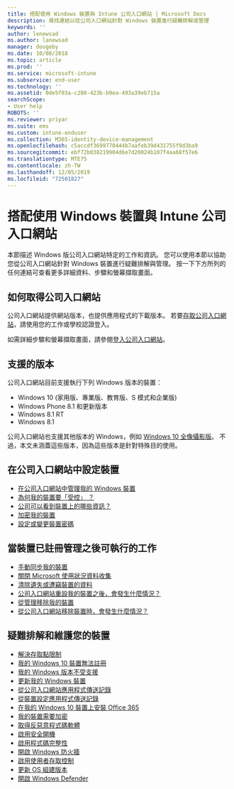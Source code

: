 ```yaml
---
title: 搭配使用 Windows 裝置與 Intune 公司入口網站 | Microsoft Docs
description: 尋找連結以從公司入口網站針對 Windows 裝置進行疑難排解或管理
keywords: ''
author: lenewsad
ms.author: lanewsad
manager: dougeby
ms.date: 10/08/2018
ms.topic: article
ms.prod: ''
ms.service: microsoft-intune
ms.subservice: end-user
ms.technology: ''
ms.assetid: 0de5f03a-c288-423b-b9ea-493a39eb715a
searchScope:
- User help
ROBOTS: ''
ms.reviewer: priyar
ms.suite: ems
ms.custom: intune-enduser
ms.collection: M365-identity-device-management
ms.openlocfilehash: c5accdf3699770444b7aafeb39d431755f9d3ba9
ms.sourcegitcommit: ebf72b038219904d6e7d20024b107f4aa68f57e6
ms.translationtype: MTE75
ms.contentlocale: zh-TW
ms.lasthandoff: 12/05/2019
ms.locfileid: "72501827"
---
```

# <a name="using-your-windows-device-with-intune-company-portal"></a>搭配使用 Windows 裝置與 Intune 公司入口網站

本節描述 Windows 版公司入口網站特定的工作和資訊。 您可以使用本節以協助您從公司入口網站針對 Windows 裝置進行疑難排解與管理。 按一下下方所列的任何連結可查看更多詳細資料、步驟和螢幕擷取畫面。  

## <a name="how-to-get-company-portal"></a>如何取得公司入口網站
公司入口網站提供網站版本，也提供應用程式的下載版本。 若要[存取公司入口網站](https://go.microsoft.com/fwlink/?linkid=2010980)，請使用您的工作或學校認證登入。  

如需詳細步驟和螢幕擷取畫面，請參閱[登入公司入口網站](https://docs.microsoft.com/intune-user-help/sign-in-to-the-company-portal)。

## <a name="supported-versions"></a>支援的版本

公司入口網站目前支援執行下列 Windows 版本的裝置：

* Windows 10 (家用版、專業版、教育版、S 模式和企業版)
* Windows Phone 8.1 和更新版本
* Windows 8.1 RT
* Windows 8.1

公司入口網站也支援其他版本的 Windows，例如 [Windows 10 全像攝影版](https://www.microsoft.com/hololens)。 不過，本文未涵蓋這些版本，因為這些版本是針對特殊目的使用。

## <a name="set-up-your-device-in-the-company-portal"></a>在公司入口網站中設定裝置
- [在公司入口網站中管理我的 Windows 裝置](windows-enrollment-company-portal.md)  
- [為何我的裝置要「受控」  ？](what-happens-if-you-install-the-company-portal-app-and-enroll-your-device-in-intune-windows.md)
- [公司可以看到裝置上的哪些資訊？](what-info-can-your-company-see-when-you-enroll-your-device-in-intune.md)
- [加密我的裝置](encrypt-your-device-windows.md)
- [設定或變更裝置密碼](set-or-change-your-password-windows.md)

## <a name="things-you-can-do-after-your-device-is-enrolled-in-management"></a>當裝置已註冊管理之後可執行的工作
- [手動同步我的裝置](sync-your-device-manually-windows.md)
- [關閉 Microsoft 使用狀況資料收集](turn-off-microsoft-usage-data-collection-windows.md)
- [清除遺失或遭竊裝置的資料](reset-erase-your-device-cpwebsite.md)
- [公司入口網站重設我的裝置之後，會發生什麼情況？](what-happens-if-you-reset-your-device-using-the-company-portal-windows.md)
- [從管理移除我的裝置](unenroll-your-device-from-intune-windows.md)
- [從公司入口網站移除裝置時，會發生什麼情況？](what-happens-if-you-unenroll-your-device-from-intune-windows.md)

## <a name="troubleshoot-and-maintain-your-device"></a>疑難排解和維護您的裝置
* [解決存取點限制](resolve-access-point-restrictions.md)
* [我的 Windows 10 裝置無法註冊](troubleshoot-your-windows-10-device-windows.md)
* [我的 Windows 版本不受支援](your-windows-version-isnt-yet-supported.md)
* [更新我的 Windows 裝置](you-need-to-update-your-windows-device.md)
* [從公司入口網站應用程式傳送記錄](send-logs-to-your-it-admin-cp-windows.md)
* [從裝置設定應用程式傳送記錄](send-logs-to-your-it-admin-settings-windows.md)
* [在我的 Windows 10 裝置上安裝 Office 365](install-office-windows.md)
* [我的裝置需要加密](you-need-to-enable-windows-encryption.md)
* [取得反惡意程式碼軟體](your-device-needs-antimalware-software.md)
* [啟用安全開機](you-need-to-enable-secure-boot-windows.md)
* [啟用程式碼完整性](you-need-to-enable-code-integrity.md)
* [開啟 Windows 防火牆](you-need-to-enable-defender-firewall-windows.md)
* [啟用使用者存取控制](you-need-to-enable-uac-windows.md)
* [更新 OS 組建版本](you-need-to-update-os-build-version-windows.md)
* [開啟 Windows Defender](turn-on-defender-windows.md)
